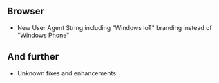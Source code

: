 ## Browser
- New User Agent String including "Windows IoT" branding instead of "Windows Phone"

## And further
- Unknown fixes and enhancements